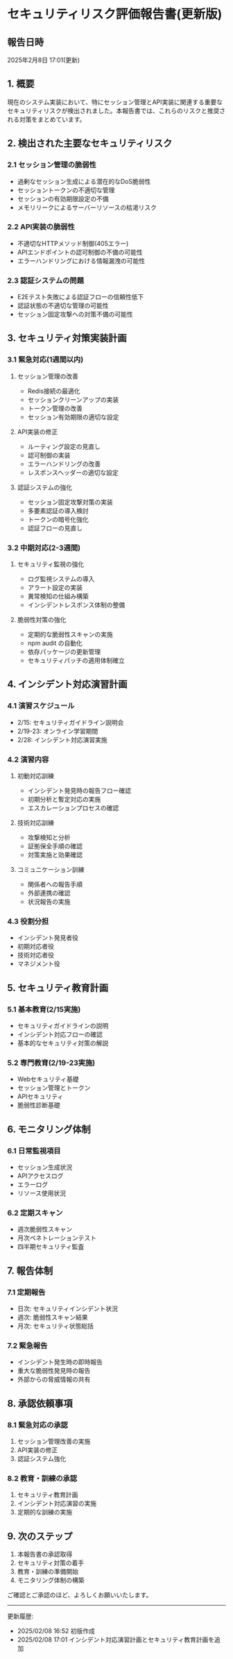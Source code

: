 # セキュリティリスク評価報告書(更新版)

## 報告日時

2025年2月8日 17:01(更新)

## 1. 概要

現在のシステム実装において、特にセッション管理とAPI実装に関連する重要なセキュリティリスクが検出されました。本報告書では、これらのリスクと推奨される対策をまとめています。

## 2. 検出された主要なセキュリティリスク

### 2.1 セッション管理の脆弱性

- 過剰なセッション生成による潜在的なDoS脆弱性
- セッショントークンの不適切な管理
- セッションの有効期限設定の不備
- メモリリークによるサーバーリソースの枯渇リスク

### 2.2 API実装の脆弱性

- 不適切なHTTPメソッド制御(405エラー)
- APIエンドポイントの認可制御の不備の可能性
- エラーハンドリングにおける情報漏洩の可能性

### 2.3 認証システムの問題

- E2Eテスト失敗による認証フローの信頼性低下
- 認証状態の不適切な管理の可能性
- セッション固定攻撃への対策不備の可能性

## 3. セキュリティ対策実装計画

### 3.1 緊急対応(1週間以内)

1. セッション管理の改善

   - Redis接続の最適化
   - セッションクリーンアップの実装
   - トークン管理の改善
   - セッション有効期限の適切な設定

2. API実装の修正

   - ルーティング設定の見直し
   - 認可制御の実装
   - エラーハンドリングの改善
   - レスポンスヘッダーの適切な設定

3. 認証システムの強化
   - セッション固定攻撃対策の実装
   - 多要素認証の導入検討
   - トークンの暗号化強化
   - 認証フローの見直し

### 3.2 中期対応(2-3週間)

1. セキュリティ監視の強化

   - ログ監視システムの導入
   - アラート設定の実装
   - 異常検知の仕組み構築
   - インシデントレスポンス体制の整備

2. 脆弱性対策の強化
   - 定期的な脆弱性スキャンの実施
   - npm audit の自動化
   - 依存パッケージの更新管理
   - セキュリティパッチの適用体制確立

## 4. インシデント対応演習計画

### 4.1 演習スケジュール

- 2/15: セキュリティガイドライン説明会
- 2/19-23: オンライン学習期間
- 2/28: インシデント対応演習実施

### 4.2 演習内容

1. 初動対応訓練

   - インシデント発見時の報告フロー確認
   - 初期分析と暫定対応の実施
   - エスカレーションプロセスの確認

2. 技術対応訓練

   - 攻撃検知と分析
   - 証拠保全手順の確認
   - 対策実施と効果確認

3. コミュニケーション訓練
   - 関係者への報告手順
   - 外部連携の確認
   - 状況報告の実施

### 4.3 役割分担

- インシデント発見者役
- 初期対応者役
- 技術対応者役
- マネジメント役

## 5. セキュリティ教育計画

### 5.1 基本教育(2/15実施)

- セキュリティガイドラインの説明
- インシデント対応フローの確認
- 基本的なセキュリティ対策の解説

### 5.2 専門教育(2/19-23実施)

- Webセキュリティ基礎
- セッション管理とトークン
- APIセキュリティ
- 脆弱性診断基礎

## 6. モニタリング体制

### 6.1 日常監視項目

- セッション生成状況
- APIアクセスログ
- エラーログ
- リソース使用状況

### 6.2 定期スキャン

- 週次脆弱性スキャン
- 月次ペネトレーションテスト
- 四半期セキュリティ監査

## 7. 報告体制

### 7.1 定期報告

- 日次: セキュリティインシデント状況
- 週次: 脆弱性スキャン結果
- 月次: セキュリティ状態総括

### 7.2 緊急報告

- インシデント発生時の即時報告
- 重大な脆弱性発見時の報告
- 外部からの脅威情報の共有

## 8. 承認依頼事項

### 8.1 緊急対応の承認

1. セッション管理改善の実施
2. API実装の修正
3. 認証システム強化

### 8.2 教育・訓練の承認

1. セキュリティ教育計画
2. インシデント対応演習の実施
3. 定期的な訓練の実施

## 9. 次のステップ

1. 本報告書の承認取得
2. セキュリティ対策の着手
3. 教育・訓練の準備開始
4. モニタリング体制の構築

ご確認とご承認のほど、よろしくお願いいたします。

---

更新履歴:

- 2025/02/08 16:52 初版作成
- 2025/02/08 17:01 インシデント対応演習計画とセキュリティ教育計画を追加
